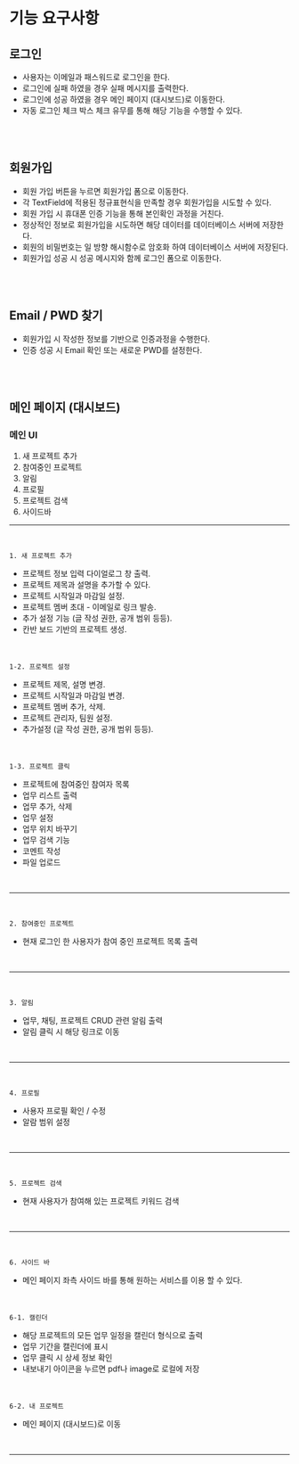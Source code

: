 # 기능 요구사항

## 로그인
- 사용자는 이메일과 패스워드로 로그인을 한다.
- 로그인에 실패 하였을 경우 실패 메시지를 출력한다.
- 로그인에 성공 하였을 경우 메인 페이지 (대시보드)로 이동한다.
- 자동 로그인 체크 박스 체크 유무를 통해 해당 기능을 수행할 수 있다.
<br />
<br />

## 회원가입 
- 회원 가입 버튼을 누르면 회원가입 폼으로 이동한다.
- 각 TextField에 적용된 정규표현식을 만족할 경우 회원가입을 시도할 수 있다.
- 회원 가입 시 휴대폰 인증 기능을 통해 본인확인 과정을 거친다.
- 정상적인 정보로 회원가입을 시도하면 해당 데이터를 데이터베이스 서버에 저장한다.
- 회원의 비밀번호는 일 방향 해시함수로 암호화 하여 데이터베이스 서버에 저장된다.
- 회원가입 성공 시 성공 메시지와 함께 로그인 폼으로 이동한다.
<br />
<br />

## Email / PWD 찾기 
- 회원가입 시 작성한 정보를 기반으로 인증과정을 수행한다.
- 인증 성공 시 Email 확인 또는 새로운 PWD를 설정한다.
<br />
<br />

## 메인 페이지 (대시보드)
### 메인 UI
1. 새 프로젝트 추가
2. 참여중인 프로젝트
3. 알림
4. 프로필
5. 프로젝트 검색
6. 사이드바

---
<br>

    1. 새 프로젝트 추가
- 프로젝트 정보 입력 다이얼로그 창 출력.
- 프로젝트 제목과 설명을 추가할 수 있다.
- 프로젝트 시작일과 마감일 설정.
- 프로젝트 멤버 초대 - 이메일로 링크 발송.
- 추가 설정 기능 (글 작성 권한, 공개 범위 등등). 
- 칸반 보드 기반의 프로젝트 생성.

　

    1-2. 프로젝트 설정
- 프로젝트 제목, 설명 변경.
- 프로젝트 시작일과 마감일 변경.
- 프로젝트 멤버 추가, 삭제.
- 프로젝트 관리자, 팀원 설정.
- 추가설정 (글 작성 권한, 공개 범위 등등).

　

    1-3. 프로젝트 클릭
- 프로젝트에 참여중인 참여자 목록
- 업무 리스트 출력
- 업무 추가, 삭제
- 업무 설정
- 업무 위치 바꾸기
- 업무 검색 기능
- 코멘트 작성
- 파일 업로드

<br>

---

<br>

    2. 참여중인 프로젝트
- 현재 로그인 한 사용자가 참여 중인 프로젝트 목록 출력

<br>

---

<br>

    3. 알림
- 업무, 채팅, 프로젝트 CRUD 관련 알림 출력
- 알림 클릭 시 해당 링크로 이동

<br>

---

<br>

    4. 프로필
- 사용자 프로필 확인 / 수정
- 알람 범위 설정

<br>

---

<br>

    5. 프로젝트 검색
- 현재 사용자가 참여해 있는 프로젝트 키워드 검색

<br>

---

<br>

    6. 사이드 바
- 메인 페이지 좌측 사이드 바를 통해 원하는 서비스를 이용 할 수 있다.

　

    6-1. 캘린더
- 해당 프로젝트의 모든 업무 일정을 캘린더 형식으로 출력
- 업무 기간을 캘린더에 표시
- 업무 클릭 시 상세 정보 확인
- 내보내기 아이콘을 누르면 pdf나 image로 로컬에 저장

　

    6-2. 내 프로젝트
- 메인 페이지 (대시보드)로 이동

<br>

---
